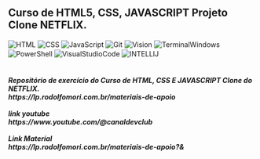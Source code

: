 ## Curso de HTML5, CSS, JAVASCRIPT Projeto Clone NETFLIX.
<div style="sisplay: inline_block">
    <img align="center" alt="HTML" src="https://img.shields.io/badge/HTML5-E34F26?style=for-the-badge&logo=html5&logoColor=white" />
    <img align="center" alt="CSS" src="https://img.shields.io/badge/CSS3-1572B6?style=for-the-badge&logo=css3&logoColor=white" />
    <img align="center" alt="JavaScript" src="https://img.shields.io/badge/JavaScript-F7DF1E?style=for-the-badge&logo=javascript&logoColor=black" />
    <img align="center" alt="Git" src="https://img.shields.io/badge/GIT-E44C30?style=for-the-badge&logo=git&logoColor=white" />
    <img align="center" alt="Vision" src="https://img.shields.io/badge/Microsoft_Visio-3955A3?style=for-the-badgee&logo=microsoft-visio&logoColor=white" />
    <img align="center" alt="TerminalWindows" src="https://img.shields.io/badge/windows%20terminal-4D4D4D?style=for-the-badge&logo=windows%20terminal&logoColor=white" />
    <img align="center" alt="PowerShell" src="https://img.shields.io/badge/Powershell-2CA5E0?style=for-the-badge&logo=powershell&logoColor=white" />
    <img align="center" alt="VisualStudioCode" src="https://img.shields.io/badge/Visual%20Studio%20Code-0078D4?style=for-the-badge&logo=visual%20studio%20code&logoColor=white" />
    <img align="center" alt="INTELLIJ" src="https://img.shields.io/badge/IntelliJ%20IDEA-000000?style=for-the-badge&logo=intellij%20idea&logoColor=white" />
</div><br/>

<h5>
Repositório de exercício do Curso de HTML, CSS E JAVASCRIPT Clone do NETFLIX.</br>
https://lp.rodolfomori.com.br/materiais-de-apoio</br>
</br>link youtube</br>
https://www.youtube.com/@canaldevclub</br>
</br>Link Material</br>
https://lp.rodolfomori.com.br/materiais-de-apoio?&

